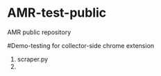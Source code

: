 # AMR-test-public
AMR public repository

#Demo-testing for collector-side chrome extension

1. scraper.py
2. 
